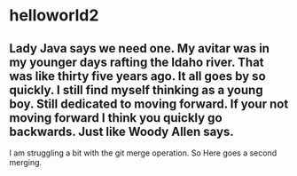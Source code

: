 # helloworld2
Lady Java says we need one.
My avitar was in my younger days rafting the Idaho river. That was like thirty five years ago.
It all goes by so quickly. I still find myself thinking as a young boy. Still dedicated to moving forward.
If your not moving forward I think you quickly go backwards.  Just like Woody Allen says.
--------------------------------------------
I am struggling a bit with the git merge operation. So Here goes a second merging.
